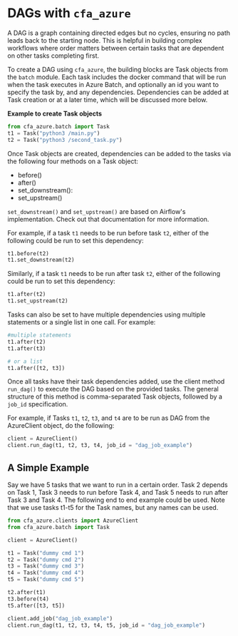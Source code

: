 # DAGs with `cfa_azure`

A DAG is a graph containing directed edges but no cycles, ensuring no path leads back to the starting node. This is helpful in building complex workflows where order matters between certain tasks that are dependent on other tasks completing first. 

To create a DAG using `cfa_azure`, the building blocks are Task objects from the `batch` module. Each task includes the docker command that will be run when the task executes in Azure Batch, and optionally an id you want to specify the task by, and any dependencies. Dependencies can be added at Task creation or at a later time, which will be discussed more below.

**Example to create Task objects**
```python
from cfa_azure.batch import Task
t1 = Task("python3 /main.py")
t2 = Task("python3 /second_task.py")
```

Once Task objects are created, dependencies can be added to the tasks via the following four methods on a Task object:
- before()
- after()
- set_downstream():
- set_upstream()

`set_downstream()` and `set_upstream()` are based on Airflow's implementation. Check out that documentation for more information.

For example, if a task `t1` needs to be run before task `t2`, either of the following could be run to set this dependency:
```python
t1.before(t2)
t1.set_downstream(t2)
```

Similarly, if a task `t1` needs to be run after task `t2`, either of the following could be run to set this dependency:
```python
t1.after(t2)
t1.set_upstream(t2)
```

Tasks can also be set to have multiple dependencies using multiple statements or a single list in one call. For example:
```python
#multiple statements
t1.after(t2)
t1.after(t3)

# or a list
t1.after([t2, t3])
```

Once all tasks have their task dependencies added, use the client method `run_dag()` to execute the DAG based on the provided tasks. The general structure of this method is comma-separated Task objects, followed by a `job_id` specification.

For example, if Tasks `t1`, `t2`, `t3`, and `t4` are to be run as DAG from the AzureClient object, do the following:
```python
client = AzureClient()
client.run_dag(t1, t2, t3, t4, job_id = "dag_job_example")
```

## A Simple Example
Say we have 5 tasks that we want to run in a certain order. Task 2 depends on Task 1, Task 3 needs to run before Task 4, and Task 5 needs to run after Task 3 and Task 4. The following end to end example could be used. Note that we use tasks t1-t5 for the Task names, but any names can be used.
```python
from cfa_azure.clients import AzureClient
from cfa_azure.batch import Task

client = AzureClient()

t1 = Task("dummy cmd 1")
t2 = Task("dummy cmd 2")
t3 = Task("dummy cmd 3")
t4 = Task("dummy cmd 4")
t5 = Task("dummy cmd 5")

t2.after(t1)
t3.before(t4)
t5.after([t3, t5])

client.add_job("dag_job_example")
client.run_dag(t1, t2, t3, t4, t5, job_id = "dag_job_example")
```